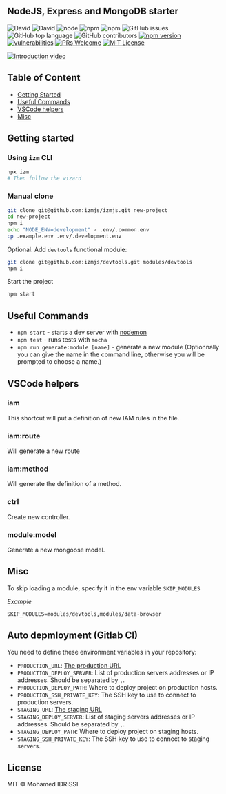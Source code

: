 
## NodeJS, Express and MongoDB starter

![David](https://img.shields.io/david/izmjs/izmjs)
![David](https://img.shields.io/david/dev/izmjs/izmjs)
![node](https://img.shields.io/node/v/izm)
![npm](https://img.shields.io/npm/dm/izm)
![npm](https://img.shields.io/npm/v/izm)
![GitHub issues](https://img.shields.io/github/issues/izmjs/izmjs)
![GitHub top language](https://img.shields.io/github/languages/top/izmjs/izmjs)
![GitHub contributors](https://img.shields.io/github/contributors/izmjs/izmjs)
[![npm version][npm-badge]][npm]
[![vulnerabilities][vulnerabilities-badge]][vulnerabilities]
[![PRs Welcome][prs-badge]][prs]
[![MIT License][license-badge]][license]

[![Introduction video](https://img.youtube.com/vi/BlMCotURwAk/0.jpg)](https://www.youtube.com/watch?v=BlMCotURwAk)

## Table of Content

- [Getting Started](#getting-started)
- [Useful Commands](#useful-commands)
- [VSCode helpers](#vscode-helpers)
- [Misc](#misc)

## Getting started

### Using `izm` CLI

```bash
npx izm
# Then follow the wizard
```

### Manual clone

```bash
git clone git@github.com:izmjs/izmjs.git new-project
cd new-project
npm i
echo "NODE_ENV=development" > .env/.common.env
cp .example.env .env/.development.env
```

Optional: Add `devtools` functional module:

```bash
git clone git@github.com:izmjs/devtools.git modules/devtools
npm i
```

Start the project

```bash
npm start
```

## Useful Commands

- `npm start` - starts a dev server with [nodemon](https://github.com/remy/nodemon)
- `npm test` - runs tests with `mocha`
- `npm run generate:module [name]` - generate a new module (Optionnally you can give the name in the command line, otherwise you will be prompted to choose a name.)

## VSCode helpers

### iam

This shortcut will put a definition of new IAM rules in the file.

### iam:route

Will generate a new route

### iam:method

Will generate the definition of a method.

### ctrl

Create new controller.

### module:model

Generate a new mongoose model.

## Misc

To skip loading a module, specify it in the env variable `SKIP_MODULES`

_Example_

```
SKIP_MODULES=modules/devtools,modules/data-browser
```

## Auto depmloyment (Gitlab CI)

You need to define these environment variables in your repository:

- `PRODUCTION_URL`: [The production URL](https://docs.gitlab.com/ee/ci/environments.html#making-use-of-the-environment-url)
- `PRODUCTION_DEPLOY_SERVER`: List of production servers addresses or IP addresses. Should be separated by `,`.
- `PRODUCTION_DEPLOY_PATH`: Where to deploy project on production hosts.
- `PRODUCTION_SSH_PRIVATE_KEY`: The SSH key to use to connect to production servers.
- `STAGING_URL`: [The staging URL](https://docs.gitlab.com/ee/ci/environments.html#making-use-of-the-environment-url)
- `STAGING_DEPLOY_SERVER`: List of staging servers addresses or IP addresses. Should be separated by `,`.
- `STAGING_DEPLOY_PATH`: Where to deploy project on staging hosts.
- `STAGING_SSH_PRIVATE_KEY`: The SSH key to use to connect to staging servers.

## License

MIT © Mohamed IDRISSI

[prs-badge]: https://img.shields.io/badge/PRs-welcome-brightgreen.svg
[prs]: http://makeapullrequest.com
[npm-badge]: https://badge.fury.io/js/func-loc.svg
[npm]: https://www.npmjs.com/package/func-loc
[vulnerabilities-badge]: https://snyk.io/test/github/midrissi/func-loc/badge.svg?targetFile=package.json
[vulnerabilities]: https://snyk.io/test/github/midrissi/func-loc?targetFile=package.json
[license-badge]: https://img.shields.io/badge/license-MIT-blue.svg
[license]: https://github.com/midrissi/func-loc/blob/master/LICENSE
